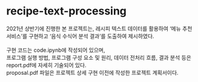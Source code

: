 # recipe-text-processing

2021년 상반기에 진행한 본 프로젝트는, 레시피 텍스트 데이터를 활용하여 ‘메뉴 추천 서비스’를 구현하고 ‘음식 수식어 분석 결과’를 도출하여 제시하였다.<br><br>
구현 코드는 code.ipynb에 작성되어 있으며,<br>
프로그램 실행 방법, 프로그램 구성 요소 및 원리, 데이터 전처리 흐름, 결과 분석 등은 report.pdf에 자세히 기술되어 있다.<br>
proposal.pdf 파일은 프로젝트 상세 구현 이전에 작성한 프로젝트 계획서이다.<br>
